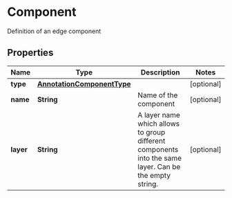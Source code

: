 

# Component

Definition of an edge component
## Properties

Name | Type | Description | Notes
------------ | ------------- | ------------- | -------------
**type** | [**AnnotationComponentType**](AnnotationComponentType.md) |  |  [optional]
**name** | **String** | Name of the component |  [optional]
**layer** | **String** | A layer name which allows to group different components into the same layer. Can be the empty string. |  [optional]



